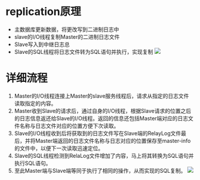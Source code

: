 # replication原理
 - 主数据库更新数据，将更改写到二进制日志中
 - slave的I/O线程复制Master的二进制日志文件
 - Slave写入到中继日志总
 - Slave的SQL线程将日志文件转为SQL语句并执行，实现复制
![](http://shuaiguoxia-img.oss-cn-beijing.aliyuncs.com/18-5-28/90556947.jpg)

# 详细流程
1. Master的I/O线程连接上Master的slave服务线程后，请求从指定的日志文件读取指定的内容。
2. Master收到Slave的请求后，通过自身的I/O线程，根据Slave请求的位置之后的日志信息返还给Slave的I/O线程。返回的信息还包括Master端对应的日志文件名称与日志文件对应的位置方便下次读取。
3. Slave的I/O线程收到后将获取到的日志文件写在Slave端的RelayLog文件最后，并将Master端返回的日志文件名称与日志对应的位置保存至master-info的文件中，以便下一次读取迅速定位。
4. Slave的SQL线程检测到RelaLog文件增加了内容，马上将其转换为SQL语句并执行SQL语句。
5. 至此Master端与Slave端等同于执行了相同的操作，从而实现的SQL复制。
![](http://shuaiguoxia-img.oss-cn-beijing.aliyuncs.com/18-5-28/89840836.jpg)